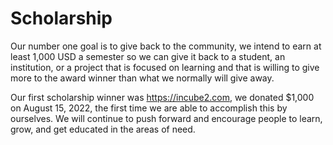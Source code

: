 # Scholarship

Our number one goal is to give back to the community, we intend to earn at least 1,000 USD a semester so we can give it back to a student, an institution, or a project that is focused on learning and that is willing to give more to the award winner than what we normally will give away.

Our first scholarship winner was https://incube2.com, we donated $1,000 on August 15, 2022, the first time we are able to accomplish this by ourselves. We will continue to push forward and encourage people to learn, grow, and get educated in the areas of need.&#x20;
